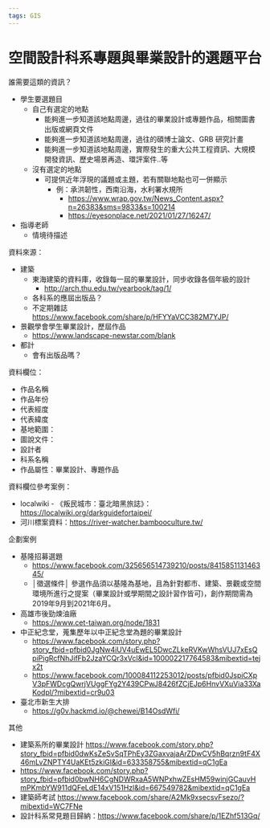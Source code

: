 ```yaml
---
tags: GIS
---
```


# 空間設計科系專題與畢業設計的選題平台

誰需要這類的資訊？
- 學生要選題目
    - 自己有選定的地點
        - 能夠進一步知道該地點周邊，過往的畢業設計或專題作品，相關圖書出版或網頁文件
        - 能夠進一步知道該地點周邊，過往的碩博士論文、GRB 研究計畫
        - 能夠進一步知道該地點周邊，實際發生的重大公共工程資訊、大規模開發資訊、歷史場景再造、環評案件..等
    - 沒有選定的地點
        - 可提供近年浮現的議題或主題，若有關聯地點也可一併顯示
            - 例：承洪韌性，西南沿海，水利署水規所
                - https://www.wrap.gov.tw/News_Content.aspx?n=26383&sms=9833&s=100214
                - https://eyesonplace.net/2021/01/27/16247/
- 指導老師
    - 情境待描述

資料來源：
- 建築
    - 東海建築的資料庫，收錄每一屆的畢業設計，同步收錄各個年級的設計
        - http://arch.thu.edu.tw/yearbook/tag/1/
    - 各科系的應屆出版品？
    - 不定期雜誌 https://www.facebook.com/share/p/HFYYaVCC382M7YJP/
- 景觀學會學生畢業設計，歷屆作品
    - https://www.landscape-newstar.com/blank
- 都計
    - 會有出版品嗎？

資料欄位：
- 作品名稱
- 作品年份
- 代表經度
- 代表緯度
- 基地範圍： 
- 圖說文件：
- 設計者
- 科系名稱
- 作品屬性：畢業設計、專題作品

資料欄位參考案例：
- localwiki - 《叛民城市：臺北暗黑旅誌》：https://localwiki.org/darkguidefortaipei/
- 河川標案資料：https://river-watcher.bambooculture.tw/

企劃案例
- 基隆招募選題
    - https://www.facebook.com/325656514739210/posts/841585113146345/
    - │徵選條件│ 參選作品須以基隆為基地，且為針對都市、建築、景觀或空間環境所進行之提案（畢業設計或學期間之設計習作皆可)，創作期間需為2019年9月到2021年6月。
- 高雄市後勁煉油廠
    - https://www.cet-taiwan.org/node/1831
- 中正紀念堂，蒐集歷年以中正紀念堂為題的畢業設計
    - https://www.facebook.com/story.php?story_fbid=pfbid0JgNw4iUV4uEwEL5DwcZLkeRVKwWhsVUJ7xEsQpiPigRcfNhJifFb2JzaYCQr3xVcl&id=100002217764583&mibextid=tejx2t
    - https://www.facebook.com/100084112253012/posts/pfbid0JspiCXpV3pFWDcgQwrjVUggFYg2Y439CPwJ8426fZCjEJp6HnvVXuVia33XaKodpl/?mibextid=cr9u03
- 臺北市新生大排
    - https://g0v.hackmd.io/@chewei/B14OsdWfi/

其他
- 建築系所的畢業設計 https://www.facebook.com/story.php?story_fbid=pfbid0dwKsZeSvSqTPhEy3ZGaxvajaArZDwCV5hBqrzn9tF4X46mLvZNPTY4UaKEt5zkiGl&id=633358755&mibextid=qC1gEa
- https://www.facebook.com/story.php?story_fbid=pfbid0bwNH6CgNDWRxaA5WNPxhwZEsHM59winjGCauvHmPKmbYW911dQFeLdE14xV151Hzl&id=667549782&mibextid=qC1gEa
- 建築師考試 https://www.facebook.com/share/A2Mk9xsecsvFsezo/?mibextid=WC7FNe
- 設計科系常見題目歸納：https://www.facebook.com/share/p/1EZhf513Gq/
